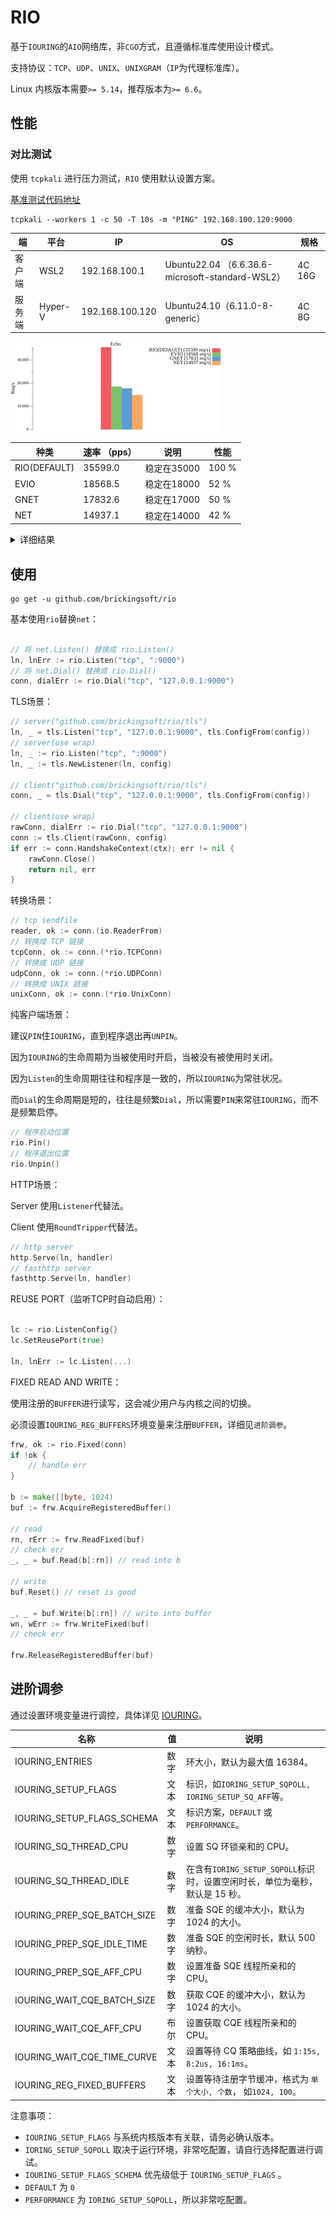 # RIO

基于`IOURING`的`AIO`网络库，非`CGO`方式，且遵循标准库使用设计模式。

支持协议：`TCP`、`UDP`、`UNIX`、`UNIXGRAM`（`IP`为代理标准库）。

Linux 内核版本需要`>= 5.14`，推荐版本为`>= 6.6`。

## 性能
### 对比测试
使用 `tcpkali` 进行压力测试，`RIO` 使用默认设置方案。

[基准测试代码地址](https://github.com/brickingsoft/rio_examples/tree/main/benchmark) 

```shell
tcpkali --workers 1 -c 50 -T 10s -m "PING" 192.168.100.120:9000
```

| 端   | 平台      | IP              | OS                                             | 规格     |
|-----|---------|-----------------|------------------------------------------------|--------|
| 客户端 | WSL2    | 192.168.100.1   | Ubuntu22.04 （6.6.36.6-microsoft-standard-WSL2） | 4C 16G |
| 服务端 | Hyper-V | 192.168.100.120 | Ubuntu24.10（6.11.0-8-generic）                  | 4C 8G  |


<img src="benchmark/bench_echo.png" width="336" height="144" border="0" alt="http benchmark">

| 种类           | 速率 （pps） | 说明       | 性能    |
|--------------|----------|----------|-------|
| RIO(DEFAULT) | 35599.0  | 稳定在35000 | 100 % |
| EVIO         | 18568.5  | 稳定在18000 | 52 %  |
| GNET         | 17832.6  | 稳定在17000 | 50 %  |
| NET          | 14937.1  | 稳定在14000 | 42 %  |

<details>
<summary>详细结果</summary>

```text
------ RIO(DEFAULT) ------
Destination: [192.168.100.120]:9000
Interface eth0 address [192.168.100.1]:0
Using interface eth0 to connect to [192.168.100.120]:9000
Ramped up to 50 connections.
Total data sent:     368.5 MiB (386415368 bytes)
Total data received: 366.7 MiB (384519186 bytes)
Bandwidth per channel: 12.325⇅ Mbps (1540.7 kBps)
Aggregate bandwidth: 307.375↓, 308.891↑ Mbps
Packet rate estimate: 35599.0↓, 26694.1↑ (3↓, 26↑ TCP MSS/op)
Test duration: 10.0078 s.
```

```text
------ EVIO ------
Destination: [192.168.100.120]:9000
Interface eth0 address [192.168.100.1]:0
Using interface eth0 to connect to [192.168.100.120]:9000
Ramped up to 50 connections.
Total data sent:     177.4 MiB (185991168 bytes)
Total data received: 176.0 MiB (184593536 bytes)
Bandwidth per channel: 5.925⇅ Mbps (740.6 kBps)
Aggregate bandwidth: 147.555↓, 148.673↑ Mbps
Packet rate estimate: 18568.5↓, 12776.1↑ (3↓, 44↑ TCP MSS/op)
Test duration: 10.0081 s.
```

```text
------ GNET ------
Destination: [192.168.100.120]:9000
Interface eth0 address [192.168.100.1]:0
Using interface eth0 to connect to [192.168.100.120]:9000
Ramped up to 50 connections.
Total data sent:     176.8 MiB (185401344 bytes)
Total data received: 175.4 MiB (183927028 bytes)
Bandwidth per channel: 5.908⇅ Mbps (738.4 kBps)
Aggregate bandwidth: 147.099↓, 148.278↑ Mbps
Packet rate estimate: 17832.6↓, 12716.7↑ (3↓, 44↑ TCP MSS/op)
Test duration: 10.0029 s.
```

```text
------ NET ------
Destination: [192.168.100.120]:9000
Interface eth0 address [192.168.100.1]:0
Using interface eth0 to connect to [192.168.100.120]:9000
Ramped up to 50 connections.
Total data sent:     198.3 MiB (207945728 bytes)
Total data received: 196.6 MiB (206165284 bytes)
Bandwidth per channel: 6.623⇅ Mbps (827.9 kBps)
Aggregate bandwidth: 164.859↓, 166.282↑ Mbps
Packet rate estimate: 14937.1↓, 14506.0↑ (2↓, 45↑ TCP MSS/op)
Test duration: 10.0045 s.
```
</details>


## 使用

```shell
go get -u github.com/brickingsoft/rio
```

基本使用`rio`替换`net`：
```go

// 将 net.Listen() 替换成 rio.Listen() 
ln, lnErr := rio.Listen("tcp", ":9000")
// 将 net.Dial() 替换成 rio.Dial() 
conn, dialErr := rio.Dial("tcp", "127.0.0.1:9000")

```

TLS场景：
```go
// server("github.com/brickingsoft/rio/tls")
ln, _ = tls.Listen("tcp", "127.0.0.1:9000", tls.ConfigFrom(config))
// server(use wrap)
ln, _ := rio.Listen("tcp", ":9000")
ln, _ := tls.NewListener(ln, config)

// client("github.com/brickingsoft/rio/tls")
conn, _ = tls.Dial("tcp", "127.0.0.1:9000", tls.ConfigFrom(config))

// client(use wrap)
rawConn, dialErr := rio.Dial("tcp", "127.0.0.1:9000")
conn := tls.Client(rawConn, config)
if err := conn.HandshakeContext(ctx); err != nil {
	rawConn.Close()
	return nil, err
}
```

转换场景：
```go
// tcp sendfile
reader, ok := conn.(io.ReaderFrom)
// 转换成 TCP 链接 
tcpConn, ok := conn.(*rio.TCPConn)
// 转换成 UDP 链接
udpConn, ok := conn.(*rio.UDPConn)
// 转换成 UNIX 链接
unixConn, ok := conn.(*rio.UnixConn)
```

纯客户端场景：

建议`PIN`住`IOURING`，直到程序退出再`UNPIN`。

因为`IOURING`的生命周期为当被使用时开启，当被没有被使用时关闭。

因为`Listen`的生命周期往往和程序是一致的，所以`IOURING`为常驻状况。

而`Dial`的生命周期是短的，往往是频繁`Dial`，所以需要`PIN`来常驻`IOURING`，而不是频繁启停。
```go
// 程序启动位置
rio.Pin()
// 程序退出位置
rio.Unpin()
```

HTTP场景：

Server 使用`Listener`代替法。

Client 使用`RoundTripper`代替法。
```go
// http server
http.Serve(ln, handler)
// fasthttp server
fasthttp.Serve(ln, handler)
```

REUSE PORT（监听TCP时自动启用）：

```go

lc := rio.ListenConfig{}
lc.SetReusePort(true)

ln, lnErr := lc.Listen(...)

```

FIXED READ AND WRITE：

使用注册的`BUFFER`进行读写，这会减少用户与内核之间的切换。

必须设置`IOURING_REG_BUFFERS`环境变量来注册`BUFFER`，详细见`进阶调参`。


```go
frw, ok := rio.Fixed(conn)
if !ok {
	// handle err
}

b := make([]byte, 1024)
buf := frw.AcquireRegisteredBuffer()

// read
rn, rErr := frw.ReadFixed(buf)
// check err
_, _ = buf.Read(b[:rn]) // read into b

// write
buf.Reset() // reset is good

_, _ = buf.Write(b[:rn]) // write into buffer
wn, wErr := frw.WriteFixed(buf)
// check err

frw.ReleaseRegisteredBuffer(buf)

```

## 进阶调参
通过设置环境变量进行调控，具体详见 [IOURING](https://man7.org/linux/man-pages/man2/io_uring_setup.2.html)。

| 名称                          | 值  | 说明                                                 |
|-----------------------------|----|----------------------------------------------------|
| IOURING_ENTRIES             | 数字 | 环大小，默认为最大值 16384。                                  |
| IOURING_SETUP_FLAGS         | 文本 | 标识，如`IORING_SETUP_SQPOLL, IORING_SETUP_SQ_AFF`等。   |
| IOURING_SETUP_FLAGS_SCHEMA  | 文本 | 标识方案，`DEFAULT` 或 `PERFORMANCE`。                    |
| IOURING_SQ_THREAD_CPU       | 数字 | 设置 SQ 环锁亲和的 CPU。                                   |
| IOURING_SQ_THREAD_IDLE      | 数字 | 在含有`IORING_SETUP_SQPOLL`标识时，设置空闲时长，单位为毫秒，默认是 15 秒。 |
| IOURING_PREP_SQE_BATCH_SIZE | 数字 | 准备 SQE 的缓冲大小，默认为 1024 的大小。                         |
| IOURING_PREP_SQE_IDLE_TIME  | 数字 | 准备 SQE 的空闲时长，默认 500 纳秒。                            |
| IOURING_PREP_SQE_AFF_CPU    | 数字 | 设置准备 SQE 线程所亲和的 CPU。                               |
| IOURING_WAIT_CQE_BATCH_SIZE | 数字 | 获取 CQE 的缓冲大小，默认为 1024 的大小。                         |
| IOURING_WAIT_CQE_AFF_CPU    | 布尔 | 设置获取 CQE 线程所亲和的 CPU。                               |
| IOURING_WAIT_CQE_TIME_CURVE | 文本 | 设置等待 CQ 策略曲线，如 `1:15s, 8:2us, 16:1ms`。             |
| IOURING_REG_FIXED_BUFFERS   | 文本 | 设置等待注册字节缓冲，格式为 `单个大小, 个数`， 如`1024, 100`。           |

注意事项：
* `IOURING_SETUP_FLAGS` 与系统内核版本有关联，请务必确认版本。
* `IORING_SETUP_SQPOLL` 取决于运行环境，非常吃配置，请自行选择配置进行调试。
* `IOURING_SETUP_FLAGS_SCHEMA` 优先级低于 `IOURING_SETUP_FLAGS` 。
* `DEFAULT` 为 `0`
* `PERFORMANCE` 为 `IORING_SETUP_SQPOLL`，所以非常吃配置。



